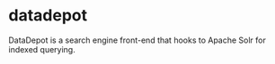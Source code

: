 # datadepot

DataDepot is a search engine front-end that hooks to Apache Solr for indexed querying. 
